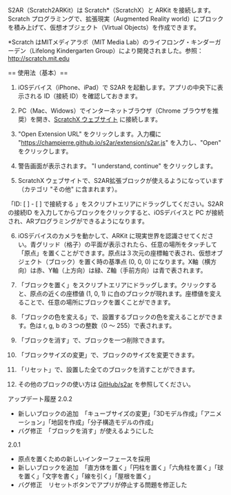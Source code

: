 S2AR（Scratch2ARKit）は Scratch*（ScratchX）と ARKit を接続します。Scratch プログラミングで、拡張現実（Augmented Reality world）にブロックを積み上げて、仮想オブジェクト（Virtual Objects）を作成できます。

*Scratch はMITメディアラボ（MIT Media Lab）のライフロング・キンダーガーデン（Lifelong Kindergarten Group）により開発されました。参照： http://scratch.mit.edu

== 使用法（基本）==

1. iOSデバイス（iPhone、iPad）で S2AR を起動します。アプリの中央下に表示される ID（接続 ID）を確認しておきます。

2. PC（Mac、Widows）でインターネットブラウザ（Chrome ブラウザを推奨）を開き、[ScratchX ウェブサイト](http://scratchx.org/) に接続します。

3. "Open Extension URL" をクリックします。入力欄に "https://champierre.github.io/s2ar/extension/s2ar.js" を入力し、"Open" をクリックします。

4. 警告画面が表示されます。 "I understand, continue" をクリックします。

5. ScratchX ウェブサイトで、S2AR拡張ブロックが使えるようになっています （カテゴリ "その他" に含まれます）。

「ID: [ ] - [ ] で接続する 」をスクリプトエリアにドラッグしてください。S2AR の接続ID を入力してからブロックをクリックすると、iOSデバイスと PC が接続され、ARプログラミングができるようになります。

6. iOSデバイスのカメラを動かして、ARKit に現実世界を認識させてください。青グリッド（格子）の平面が表示されたら、任意の場所をタッチして「原点」を置くことができます。原点は３次元の座標軸で表され、仮想オブジェクト（ブロック）を置く時の基準点 (0, 0, 0) になります。X軸（横方向）は赤、Y軸（上方向）は緑、Z軸（手前方向）は青で表されます。

7. 「ブロックを置く」をスクリプトエリアにドラッグします。クリックすると、原点の近くの座標値 (1, 0, 1) に白のブロックが現れます。座標値を変えることで、任意の場所にブロックを置くことができます。

8. 「ブロックの色を変える」で、設置するブロックの色を変えることができます。色は r, g, b の３つの整数（0 〜 255）で表されます。

9. 「ブロックを消す」で、ブロックを一つ削除できます。

10. 「ブロックサイズの変更」で、ブロックのサイズを変更できます。

11.  「リセット」で、設置した全てのブロックを消すことができます。

12. その他のブロックの使い方は [GitHub/s2ar](https://github.com/champierre/s2ar/blob/master/README_JP.md) を参照してください。

アップデート履歴
2.0.2
- 新しいブロックの追加　「キューブサイズの変更」「3Dモデル作成」「アニメーション」「地図を作成」「分子構造モデルの作成」
- バグ修正　「ブロックを消す」が使えるようにした

2.0.1
- 原点を置くための新しいインターフェースを採用
- 新しいブロックを追加　「直方体を置く」「円柱を置く」「六角柱を置く」「球を置く」「文字を書く」「線を引く」「屋根を置く」
- バグ修正　リセットボタンでアプリが停止する問題を修正した


